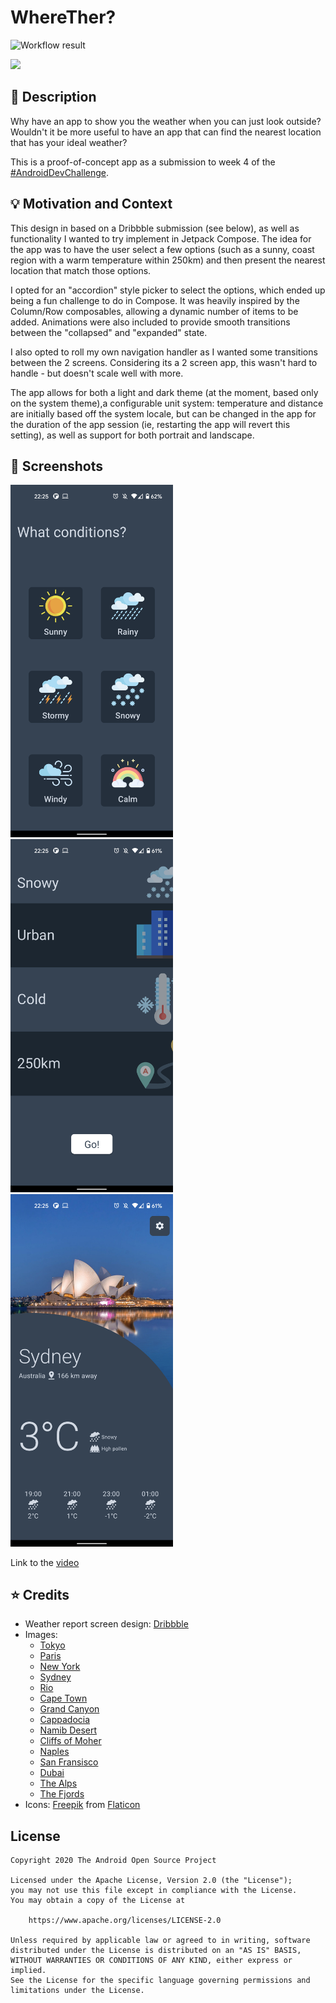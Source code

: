 # WhereTher?

<!--- Replace <OWNER> with your Github Username and <REPOSITORY> with the name of your repository. -->
<!--- You can find both of these in the url bar when you open your repository in github. -->
![Workflow result](https://github.com/WesleyElliott/Weather-Challenge/workflows/Check/badge.svg)

<img src="/src/main/res/mipmap-xxxhdpi/ic_launcher_round.png" width="64">

## :scroll: Description
Why have an app to show you the weather when you can just look outside? Wouldn't it be more useful
to have an app that can find the nearest location that has your ideal weather?

This is a proof-of-concept app as a submission to week 4 of the
[#AndroidDevChallenge](https://developer.android.com/dev-challenge).

## :bulb: Motivation and Context
This design in based on a Dribbble submission (see below), as well as functionality I wanted to
try implement in Jetpack Compose. The idea for the app was to have the user select a few options
(such as a sunny, coast region with a warm temperature within 250km) and then present the nearest
location that match those options.

I opted for an "accordion" style picker to select the options, which ended up being a fun challenge
to do in Compose. It was heavily inspired by the Column/Row composables, allowing a dynamic number
of items to be added. Animations were also included to provide smooth transitions between the
"collapsed" and "expanded" state.

I also opted to roll my own navigation handler as I wanted some transitions between the 2 screens.
Considering its a 2 screen app, this wasn't hard to handle - but doesn't scale well with more.

The app allows for both a light and dark theme (at the moment, based only on the system theme),a 
configurable unit system: temperature and distance are initially based off the system locale, but 
can be changed in the app for the duration of the app session (ie, restarting the app
will revert this setting), as well as support for both portrait and landscape. 
## :camera_flash: Screenshots

<img src="/results/screenshot_1.png" width="260">&emsp;<img src="/results/screenshot_2.png" width="260">&emsp;<img src="/results/screenshot_3.png" width="260">

Link to the [video](/results/video.mp4)

## :star: Credits
- Weather report screen design: [Dribbble](https://dribbble.com/shots/6250202-Daily-UI-037-Weather)
- Images:
  - [Tokyo](https://www.pexels.com/photo/2614818)
  - [Paris](https://www.pexels.com/photo/3214982)
  - [New York](https://www.pexels.com/photo/3889855)
  - [Sydney](https://www.pexels.com/photo/1878293)
  - [Rio](https://www.pexels.com/photo/3648269)
  - [Cape Town](https://www.pexels.com/photo/963713)
  - [Grand Canyon](https://www.pexels.com/photo/2542340)
  - [Cappadocia](https://www.pexels.com/photo/2563593)
  - [Namib Desert](https://www.pexels.com/photo/3714898)
  - [Cliffs of Moher](https://www.pexels.com/photo/2382681)
  - [Naples](https://www.pexels.com/photo/2972658)
  - [San Fransisco](https://www.pexels.com/photo/1006965)
  - [Dubai](https://www.pexels.com/photo/4491951)
  - [The Alps](https://www.pexels.com/photo/2437296)
  - [The Fjords](https://www.pexels.com/photo/1562058)
- Icons: [Freepik](https://www.freepik.com) from [Flaticon](https://www.flaticon.com/)

## License
```
Copyright 2020 The Android Open Source Project

Licensed under the Apache License, Version 2.0 (the "License");
you may not use this file except in compliance with the License.
You may obtain a copy of the License at

    https://www.apache.org/licenses/LICENSE-2.0

Unless required by applicable law or agreed to in writing, software
distributed under the License is distributed on an "AS IS" BASIS,
WITHOUT WARRANTIES OR CONDITIONS OF ANY KIND, either express or implied.
See the License for the specific language governing permissions and
limitations under the License.
```